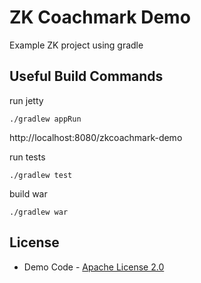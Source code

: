# ZK Coachmark Demo

Example ZK project using gradle

## Useful Build Commands

run jetty
```
./gradlew appRun
```

http://localhost:8080/zkcoachmark-demo

run tests
```
./gradlew test
```

build war
```
./gradlew war
```

## License
* Demo Code - [Apache License 2.0](http://www.apache.org/licenses/LICENSE-2.0)